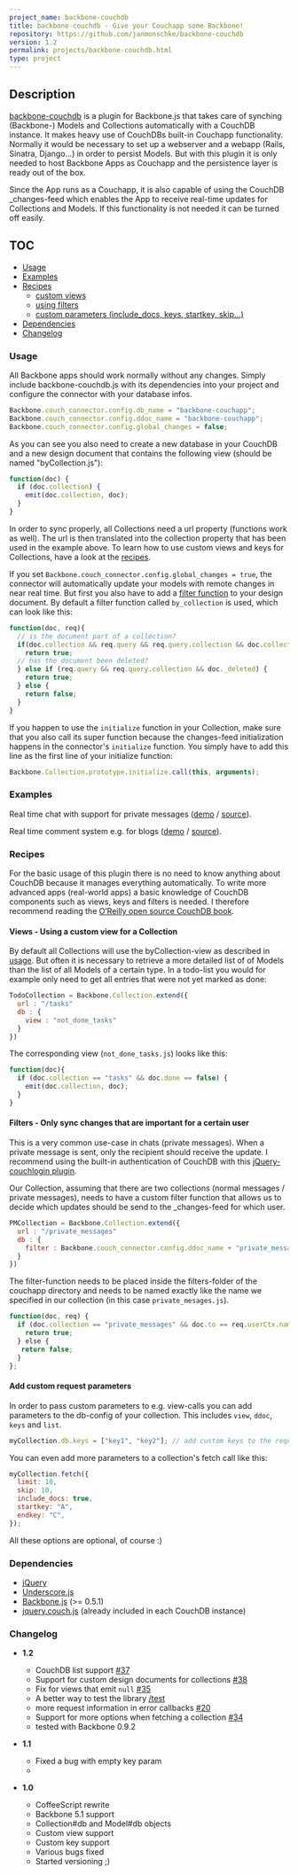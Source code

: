 ```yaml
---
project_name: backbone-couchdb
title: backbone-couchdb - Give your Couchapp some Backbone!
repository: https://github.com/janmonschke/backbone-couchdb
version: 1.2
permalink: projects/backbone-couchdb.html
type: project
---
```


## Description

[backbone-couchdb](https://github.com/janmonschke/backbone-couchdb) is a plugin for Backbone.js that takes care of synching (Backbone-) Models and Collections automatically with a CouchDB instance. It makes heavy use of CouchDBs built-in Couchapp functionality. Normally it would be necessary to set up a webserver and a webapp (Rails, Sinatra, Django...) in order to persist Models. But with this plugin it is only needed to host Backbone Apps as Couchapp and the persistence layer is ready out of the box.

Since the App runs as a Couchapp, it is also capable of using the CouchDB \_changes-feed which enables the App to receive real-time updates for Collections and Models. If this functionality is not needed it can be turned off easily.

## TOC

- [Usage](#usage)
- [Examples](#examples)
- [Recipes](#recipes)
  - [custom views](#custom_views)
  - [using filters](#using_filters)
  - [custom parameters (include_docs, keys, startkey, skip...)](#custom_parameters)
- [Dependencies](#dependencies)
- [Changelog](#changelog)

### Usage<a name="usage"></a>

All Backbone apps should work normally without any changes. Simply include backbone-couchdb.js with its dependencies into your project and configure the connector with your database infos.

```js
Backbone.couch_connector.config.db_name = "backbone-couchapp";
Backbone.couch_connector.config.ddoc_name = "backbone-couchapp";
Backbone.couch_connector.config.global_changes = false;
```

As you can see you also need to create a new database in your CouchDB and a new design document that contains the following view (should be named "byCollection.js"):

```js
function(doc) {
  if (doc.collection) {
    emit(doc.collection, doc);
  }
}
```

In order to sync properly, all Collections need a url property (functions work as well). The url is then translated into the collection property that has been used in the example above. To learn how to use custom views and keys for Collections, have a look at the [recipes](#recipes).

If you set `Backbone.couch_connector.config.global_changes = true`, the connector will automatically update your models with remote changes in near real time.
But first you also have to add a [filter function](http://guide.couchdb.org/draft/notifications.html#filters) to your design document. By default a filter function called `by_collection` is used, which can look like this:

```js
function(doc, req){
  // is the document part of a collection?
  if(doc.collection && req.query && req.query.collection && doc.collection == req.query.collection) {
    return true;
  // has the document been deleted?
  } else if (req.query && req.query.collection && doc._deleted) {
    return true;
  } else {
    return false;
  }
}
```

If you happen to use the `initialize` function in your Collection, make sure that you also call its super function because the changes-feed initialization happens in the connector's `initialize` function.
You simply have to add this line as the first line of your initialize function:

```js
Backbone.Collection.prototype.initialize.call(this, arguments);
```

### Examples <a name="examples"></a>

Real time chat with support for private messages ([demo](http://backbone.iriscouch.com/backbone-couchapp/_design/backbone_example/index.html) / [source](https://github.com/janmonschke/backbone-couchdb/tree/master/chat_example)).

Real time comment system e.g. for blogs ([demo](ttp://backbone.iriscouch.com/backbone-couchapp/_design/backbone_couchapp_comments/index.html) / [source](https://github.com/janmonschke/backbone-couchdb/tree/master/comments_example)).

### Recipes <a name="recipes"></a>

For the basic usage of this plugin there is no need to know anything about CouchDB because it manages everything automatically. To write more advanced apps (real-world apps) a basic knowledge of CouchDB components such as views, keys and filters is needed. I therefore recommend reading the [O’Reilly open source CouchDB book](http://github.com/oreilly/couchdb-guide).

#### Views - Using a custom view for a Collection <a name="custom_views"></a>

By default all Collections will use the byCollection-view as described in [usage](#usage). But often it is necessary to retrieve a more detailed list of of Models than the list of all Models of a certain type. In a todo-list you would for example only need to get all entries that were not yet marked as done:

```js
TodoCollection = Backbone.Collection.extend({
  url : "/tasks"
  db : {
    view : "not_done_tasks"
  }
})
```

The corresponding view (`not_done_tasks.js`) looks like this:

```js
function(doc){
  if (doc.collection == "tasks" && doc.done == false) {
    emit(doc.collection, doc);
  }
}
```

#### Filters - Only sync changes that are important for a certain user <a name="using_filters"></a>

This is a very common use-case in chats (private messages). When a private message is sent, only the recipient should receive the update. I recommend using the built-in authentication of CouchDB with this [jQuery-couchlogin plugin](https://github.com/couchapp/couchdb-login-jquery).

Our Collection, assuming that there are two collections (normal messages / private messages), needs to have a custom filter function that allows us to decide which updates should be send to the \_changes-feed for which user.

```js
PMCollection = Backbone.Collection.extend({
  url : "/private_messages"
  db : {
    filter : Backbone.couch_connector.config.ddoc_name + "private_messages"
  }
})
```

The filter-function needs to be placed inside the filters-folder of the couchapp directory and needs to be named exactly like the name we specified in our collection (in this case `private_mesages.js`).

```js
function(doc, req) {
  if (doc.collection == "private_messages" && doc.to == req.userCtx.name) {
    return true;
  } else {
   return false;
  }
};
```

#### Add custom request parameters <a name="custom_parameters"></a>

In order to pass custom parameters to e.g. view-calls you can add parameters to the db-config of your collection. This includes `view`, `ddoc`, `keys` and `list`.

```js
myCollection.db.keys = ["key1", "key2"]; // add custom keys to the requests
```

You can even add more parameters to a collection's fetch call like this:

```js
myCollection.fetch({
  limit: 10,
  skip: 10,
  include_docs: true,
  startkey: "A",
  endkey: "C",
});
```

All these options are optional, of course :)

### Dependencies <a name="dependencies"></a>

- [jQuery](http://www.jquery.com/)
- [Underscore.js](https://github.com/documentcloud/underscore)
- [Backbone.js](https://github.com/documentcloud/backbone) (>= 0.5.1)
- [jquery.couch.js](https://github.com/apache/couchdb/blob/master/share/www/script/jquery.couch.js) (already included in each CouchDB instance)

### Changelog <a name="changelog"></a>

- **1.2**

  - CouchDB list support [#37](https://github.com/janmonschke/backbone-couchdb/pull/37)
  - Support for custom design documents for collections [#38](https://github.com/janmonschke/backbone-couchdb/pull/38)
  - Fix for views that emit `null` [#35](https://github.com/janmonschke/backbone-couchdb/pull/35)
  - A better way to test the library [/test](https://github.com/janmonschke/backbone-couchdb/tree/master/test)
  - more request information in error callbacks [#20](https://github.com/janmonschke/backbone-couchdb/issues/20#issuecomment-5461404)
  - Support for more options when fetching a collection [#34](https://github.com/janmonschke/backbone-couchdb/pull/34)
  - tested with Backbone 0.9.2

- **1.1**
  - Fixed a bug with empty key param
  -
- **1.0**
  - CoffeeScript rewrite
  - Backbone 5.1 support
  - Collection#db and Model#db objects
  - Custom view support
  - Custom key support
  - Various bugs fixed
  - Started versioning ;)
